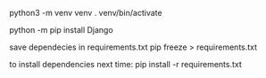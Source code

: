 python3 -m venv venv
. venv/bin/activate

python -m pip install Django

save dependecies in requirements.txt
pip freeze > requirements.txt

to install dependencies next time:
pip install -r requirements.txt
